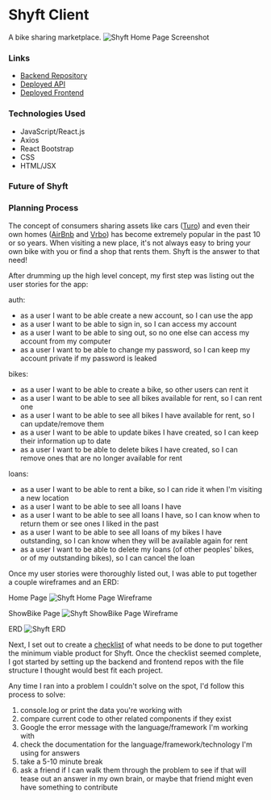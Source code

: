 # Shyft Client
A bike sharing marketplace.
![Shyft Home Page Screenshot](https://i.imgur.com/NV0x5ph.png "Shyft Home Page Screenshot")

### Links
- [Backend Repository](https://github.com/pvallerie/shyft-api)
- [Deployed API](https://git.heroku.com/shyft-api.git)
- [Deployed Frontend](pvallerie.github.io/shyft-client/)

### Technologies Used
- JavaScript/React.js
- Axios
- React Bootstrap
- CSS
- HTML/JSX

### Future of Shyft

### Planning Process
The concept of consumers sharing assets like cars ([Turo](https://turo.com/ "Turo")) and even their own homes ([AirBnb](https://www.airbnb.com/ "AirBnb") and [Vrbo](https://www.vrbo.com/ "Vrbo")) has become extremely popular in the past 10 or so years. When visiting a new place, it's not always easy to bring your own bike with you or find a shop that rents them. Shyft is the answer to that need!

After drumming up the high level concept, my first step was listing out the user stories for the app:

auth:
- as a user I want to be able create a new account, so I can use the app
- as a user I want to be able to sign in, so I can access my account
- as a user I want to be able to sing out, so no one else can access my account from my computer
- as a user I want to be able to change my password, so I can keep my account private if my password is leaked

bikes:
- as a user I want to be able to create a bike, so other users can rent it
- as a user I want to be able to see all bikes available for rent, so I can rent one
- as a user I want to be able to see all bikes I have available for rent, so I can update/remove them
- as a user I want to be able to update bikes I have created, so I can keep their information up to date
- as a user I want to be able to delete bikes I have created, so I can remove ones that are no longer available for rent

loans:
- as a user I want to be able to rent a bike, so I can ride it when I'm visiting a new location
- as a user I want to be able to see all loans I have
- as a user I want to be able to see all loans I have, so I can know when to return them or see ones I liked in the past
- as a user I want to be able to see all loans of my bikes I have outstanding, so I can know when they will be available again for rent
- as a user I want to be able to delete my loans (of other peoples' bikes, or of my outstanding bikes), so I can cancel the loan

Once my user stories were thoroughly listed out, I was able to put together a couple wireframes and an ERD:

Home Page
![Shyft Home Page Wireframe](https://i.imgur.com/gSjQBAv.jpg?1 "Shyft Home Page Wireframe")

ShowBike Page
![Shyft ShowBike Page Wireframe](https://i.imgur.com/Dz5tur4.jpg?2 "Shyft ShowBike Page Wireframe")

ERD
![Shyft ERD](https://i.imgur.com/wIHSf3F.jpg?1 "Shyft ERD")

Next, I set out to create a [checklist](https://docs.google.com/spreadsheets/d/1oROvWQjtwXfSTdwvBMJct5d7TljocRhTG15yfotHnDo/edit?usp=sharing "checklist") of what needs to be done to put together the minimum viable product for Shyft. Once the checklist seemed complete, I got started by setting up the backend and frontend repos with the file structure I thought would best fit each project.

Any time I ran into a problem I couldn't solve on the spot, I'd follow this process to solve:
1. console.log or print the data you're working with
2. compare current code to other related components if they exist
3. Google the error message with the language/framework I'm working with
4. check the documentation for the language/framework/technology I'm using for answers
5. take a 5-10 minute break
5. ask a friend if I can walk them through the problem to see if that will tease out an answer in my own brain, or maybe that friend might even have something to contribute
